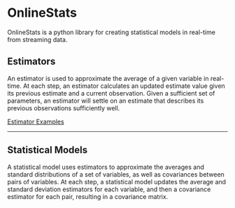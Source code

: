 # OnlineStats

OnlineStats is a python library for creating statistical models in real-time from streaming data.

## Estimators

An estimator is used to approximate the average of a given variable in real-time. At each step, an estimator calculates an updated estimate value given its previous estimate and a current observation. Given a sufficient set of parameters, an estimator will settle on an estimate that describes its previous observations sufficiently well.

[Estimator Examples](https://github.com/CarsonScott/onlinestats/blob/master/ESTIMATOR_EXAMPLES.MD)

***
## Statistical Models

A statistical model uses estimators to approximate the averages and standard distributions of a set of variables, as well as covariances between pairs of variables. At each step, a statistical model updates the average and standard deviation estimators for each variable, and then a covariance estimator for each pair, resulting in a covariance matrix.
